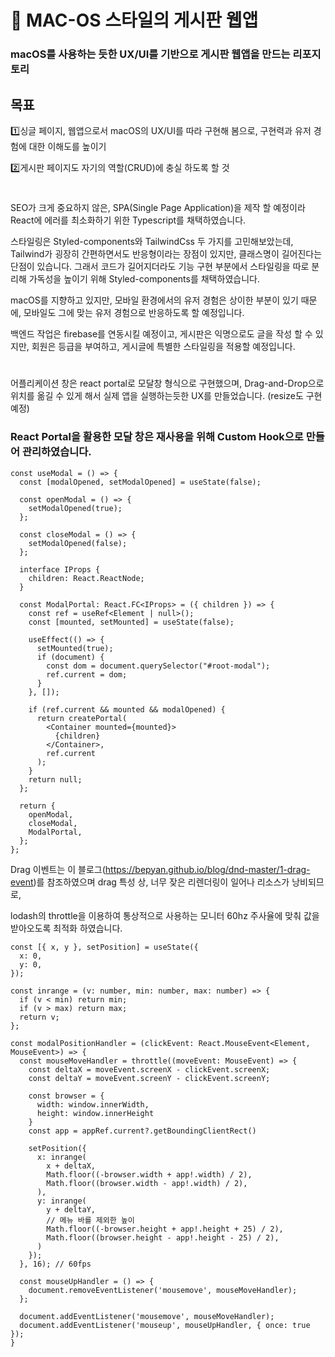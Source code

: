 # :apple: MAC-OS 스타일의 게시판 웹앱
### macOS를 사용하는 듯한 UX/UI를 기반으로 게시판 웹앱을 만드는 리포지토리
## 목표

:one:싱글 페이지, 웹앱으로서 macOS의 UX/UI를 따라 구현해 봄으로, 구현력과 유저 경험에 대한 이해도를 높이기

:two:게시판 페이지도 자기의 역할(CRUD)에 충실 하도록 할 것

#

SEO가 크게 중요하지 않은, SPA(Single Page Application)을 제작 할 예정이라 React에 에러를 최소화하기 위한 Typescript를 채택하였습니다.

스타일링은 Styled-components와 TailwindCss 두 가지를 고민해보았는데, Tailwind가 굉장히 간편하면서도 반응형이라는 장점이 있지만, 클래스명이 길어진다는 단점이 있습니다. 그래서 코드가 길어지더라도 기능 구현 부분에서 스타일링을 따로 분리해 가독성을 높이기 위해 Styled-components를 채택하였습니다.

macOS를 지향하고 있지만, 모바일 환경에서의 유저 경험은 상이한 부분이 있기 때문에, 모바일도 그에 맞는 유저 경험으로 반응하도록 할 예정입니다.

백엔드 작업은 firebase를 연동시킬 예정이고, 게시판은 익명으로도 글을 작성 할 수 있지만, 회원은 등급을 부여하고, 게시글에 특별한 스타일링을 적용할 예정입니다.

#

어플리케이션 창은 react portal로 모달창 형식으로 구현했으며, Drag-and-Drop으로 위치를 옮길 수 있게 해서 실제 앱을 실행하는듯한 UX를 만들었습니다. (resize도 구현 예정)

### React Portal을 활용한 모달 창은 재사용을 위해 Custom Hook으로 만들어 관리하였습니다.

```
const useModal = () => {
  const [modalOpened, setModalOpened] = useState(false);

  const openModal = () => {
    setModalOpened(true);
  };

  const closeModal = () => {
    setModalOpened(false);
  };

  interface IProps {
    children: React.ReactNode;
  }

  const ModalPortal: React.FC<IProps> = ({ children }) => {
    const ref = useRef<Element | null>();
    const [mounted, setMounted] = useState(false);

    useEffect(() => {
      setMounted(true);
      if (document) {
        const dom = document.querySelector("#root-modal");
        ref.current = dom;
      }
    }, []);
    
    if (ref.current && mounted && modalOpened) {
      return createPortal(
        <Container mounted={mounted}>
          {children}
        </Container>,
        ref.current
      );
    }
    return null;
  };

  return {
    openModal,
    closeModal,
    ModalPortal,
  };
};
```

Drag 이벤트는 이 블로그(https://bepyan.github.io/blog/dnd-master/1-drag-event)를 참조하였으며 drag 특성 상, 너무 잦은 리렌더링이 일어나 리소스가 낭비되므로,

lodash의 throttle을 이용하여 통상적으로 사용하는 모니터 60hz 주사율에 맞춰 값을 받아오도록 최적화 하였습니다.

```
const [{ x, y }, setPosition] = useState({
  x: 0,
  y: 0,
});

const inrange = (v: number, min: number, max: number) => {
  if (v < min) return min;
  if (v > max) return max;
  return v;
};

const modalPositionHandler = (clickEvent: React.MouseEvent<Element, MouseEvent>) => {
  const mouseMoveHandler = throttle((moveEvent: MouseEvent) => {
    const deltaX = moveEvent.screenX - clickEvent.screenX;
    const deltaY = moveEvent.screenY - clickEvent.screenY;

    const browser = {
      width: window.innerWidth,
      height: window.innerHeight
    }
    const app = appRef.current?.getBoundingClientRect()

    setPosition({
      x: inrange(
        x + deltaX,
        Math.floor((-browser.width + app!.width) / 2),
        Math.floor((browser.width - app!.width) / 2),
      ),
      y: inrange(
        y + deltaY,
        // 메뉴 바를 제외한 높이
        Math.floor((-browser.height + app!.height + 25) / 2),
        Math.floor((browser.height - app!.height - 25) / 2),
      )
    });
  }, 16); // 60fps

  const mouseUpHandler = () => {
    document.removeEventListener('mousemove', mouseMoveHandler);
  };

  document.addEventListener('mousemove', mouseMoveHandler);
  document.addEventListener('mouseup', mouseUpHandler, { once: true });
}
```
